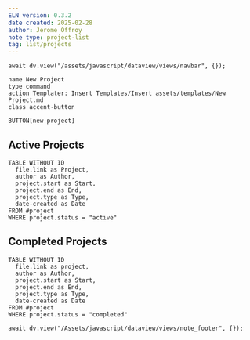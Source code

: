 ```yaml
---
ELN version: 0.3.2
date created: 2025-02-28
author: Jerome Offroy
note type: project-list
tag: list/projects
---
```

```dataviewjs
await dv.view("/assets/javascript/dataview/views/navbar", {});
```

```button
name New Project
type command
action Templater: Insert Templates/Insert assets/templates/New Project.md
class accent-button
```
`BUTTON[new-project]`

## Active Projects

```dataview
TABLE WITHOUT ID
  file.link as Project,
  author as Author,
  project.start as Start,
  project.end as End,
  project.type as Type,
  date-created as Date
FROM #project
WHERE project.status = "active"
```

## Completed Projects

```dataview
TABLE WITHOUT ID
  file.link as project,
  author as Author,
  project.start as Start,
  project.end as End,
  project.type as Type,
  date-created as Date
FROM #project
WHERE project.status = "completed"
```

```dataviewjs
await dv.view("/Assets/javascript/dataview/views/note_footer", {});
```

